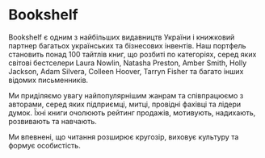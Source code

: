 # Bookshelf

Bookshelf є одним з найбільших видавництв України і книжковий партнер багатьох українських та бізнесових інвентів. Наш портфель становить понад 100 тайтлів книг, що розбиті по категоріях, серед яких світові бестселери
Laura Nowlin, Natasha Preston, Amber Smith, Holly Jackson, Adam Silvera, Colleen Hoover, Tarryn Fisher та багато інших відомих письменників.

Ми приділяємо увагу найпопулярнішим жанрам та співпрацюємо з авторами, серед яких підприємці, митці, провідні фахівці та лідери думок. Їхні книги очолюють рейтинг продажів, мотивують, надихають, розвивають та
навчають.

Ми впевнені, що читання розширює кругозір, виховує культуру та формує особистість.
